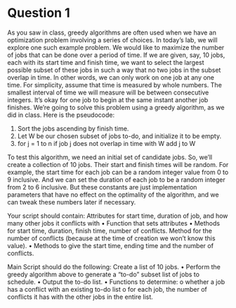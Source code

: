 # Question 1

As you saw in class, greedy algorithms are often used when we have an optimization problem involving a series of choices. In today’s lab, we will explore one such example problem. We would like to maximize the number of jobs that can be done over a period of time.
If we are given, say, 10 jobs, each with its start time and finish time, we want to select the largest possible subset of these jobs in such a way that no two jobs in the subset overlap in time. In other words, we can only work on one job at any one time. For simplicity, assume that time is measured by whole numbers. The smallest interval of time we will measure will be between consecutive integers. It’s okay for one job to begin at the same instant another job finishes.
We’re going to solve this problem using a greedy algorithm, as we did in class. Here is the pseudocode:

1. Sort the jobs ascending by finish time.
2. Let W be our chosen subset of jobs to-do, and initialize it to be empty.
3. for j = 1 to n
   if job j does not overlap in time with W
   add j to W

To test this algorithm, we need an initial set of candidate jobs. So, we’ll create a collection of 10 jobs. Their start and finish times will be random. For example, the start time for each job can be a random integer value from 0 to 9 inclusive. And we can set the duration of each job to be a random integer from 2 to 6 inclusive. But these constants are just implementation parameters that have no effect on the optimality of the algorithm, and we can tweak these numbers later if necessary.

Your script should contain:
Attributes for start time, duration of job, and how many other jobs it conflicts with
• Function that sets attributes
• Methods for start time, duration, finish time, number of conflicts.
Method for the number of conflicts (because at the time of creation we won’t know this value).
• Methods to give the start time, ending time and the number of conflicts.

Main Script should do the following:
Create a list of 10 jobs.
• Perform the greedy algorithm above to generate a “to-do” subset list of jobs to schedule.
• Output the to-do list.
• Functions to determine: o whether a job has a conflict with an existing to-do list o for each job, the number of conflicts it has with the other jobs in the entire list.
